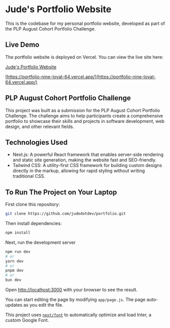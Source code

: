 # Jude's Portfolio Website

This is the codebase for my personal portfolio website, developed as part of the PLP August Cohort Portfolio Challenge.

## Live Demo

The portfolio website is deployed on Vercel. You can view the live site here:

[Jude's Portfolio Website](https://portfolio-nine-lovat-64.vercel.app/)

[https://portfolio-nine-lovat-64.vercel.app/](https://portfolio-nine-lovat-64.vercel.app/)

## PLP August Cohort Portfolio Challenge

This project was built as a submission for the PLP August Cohort Portfolio Challenge. The challenge aims to help participants create a comprehensive portfolio to showcase their skills and projects in software development, web design, and other relevant fields.

## Technologies Used

- Next.js: A powerful React framework that enables server-side rendering and static site generation, making the website fast and SEO-friendly.
- Tailwind CSS: A utility-first CSS framework for building custom designs directly in the markup, allowing for rapid styling without writing traditional CSS.

## To Run The Project on Your Laptop

First clone this repository:

```bash
git clone https://github.com/judedotdev/portfolio.git
```

Then install dependencies:

```bash
npm install
```

Next, run the development server

```bash
npm run dev
# or
yarn dev
# or
pnpm dev
# or
bun dev
```

Open [http://localhost:3000](http://localhost:3000) with your browser to see the result.

You can start editing the page by modifying `app/page.js`. The page auto-updates as you edit the file.

This project uses [`next/font`](https://nextjs.org/docs/basic-features/font-optimization) to automatically optimize and load Inter, a custom Google Font.
